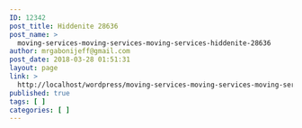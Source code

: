 ```yaml
---
ID: 12342
post_title: Hiddenite 28636
post_name: >
  moving-services-moving-services-moving-services-hiddenite-28636
author: mrgabonijeff@gmail.com
post_date: 2018-03-28 01:51:31
layout: page
link: >
  http://localhost/wordpress/moving-services-moving-services-moving-services-hiddenite-28636/
published: true
tags: [ ]
categories: [ ]
---
```

